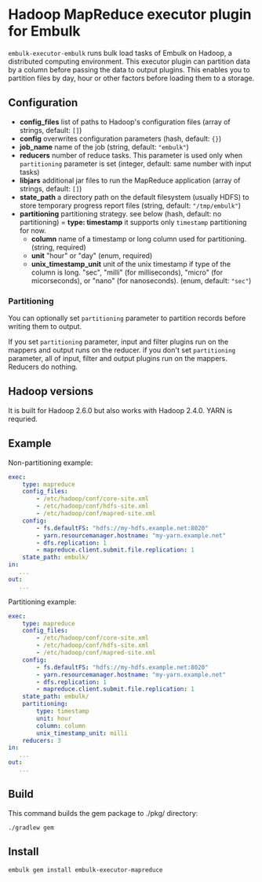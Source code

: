 # Hadoop MapReduce executor plugin for Embulk

`embulk-executor-embulk` runs bulk load tasks of Embulk on Hadoop, a distributed computing environment.
This executor plugin can partition data by a column before passing the data to output plugins. This enables you to partition files by day, hour or other factors before loading them to a storage.

## Configuration

- **config_files** list of paths to Hadoop's configuration files (array of strings, default: `[]`)
- **config** overwrites configuration parameters (hash, default: `{}`)
- **job_name** name of the job (string, default: `"embulk"`)
- **reducers** number of reduce tasks. This parameter is used only when `partitioning` parameter is set (integer, default: same number with input tasks)
- **libjars** additional jar files to run the MapReduce application (array of strings, default: `[]`)
- **state_path** a directory path on the default filesystem (usually HDFS) to store temporary progress report files (string, default: `"/tmp/embulk"`)
- **partitioning** partitioning strategy. see below (hash, default: no partitioning)
    = **type: timestamp** it supports only `timestamp` partitioning for now.
    - **column** name of a timestamp or long column used for partitioning. (string, required)
    - **unit** "hour" or "day" (enum, required)
    - **unix_timestamp_unit** unit of the unix timestamp if type of the column is long. "sec", "milli" (for milliseconds), "micro" (for micorseconds), or "nano" (for nanoseconds). (enum, default: `"sec"`)


### Partitioning

You can optionally set `partitioning` parameter to partition records before writing them to output.

If you set `partitioning` parameter, input and filter plugins run on the mappers and output runs on the reducer.
if you don't set `partitioning` parameter, all of input, filter and output plugins run on the mappers. Reducers do nothing.

## Hadoop versions

It is built for Hadoop 2.6.0 but also works with Hadoop 2.4.0. YARN is requried.


## Example

Non-partitioning example:

```yaml
exec:
    type: mapreduce
    config_files:
        - /etc/hadoop/conf/core-site.xml
        - /etc/hadoop/conf/hdfs-site.xml
        - /etc/hadoop/conf/mapred-site.xml
    config:
        - fs.defaultFS: "hdfs://my-hdfs.example.net:8020"
        - yarn.resourcemanager.hostname: "my-yarn.example.net"
        - dfs.replication: 1
        - mapreduce.client.submit.file.replication: 1
    state_path: embulk/
in:
   ...
out:
   ...
```

Partitioning example:

```yaml
exec:
    type: mapreduce
    config_files:
        - /etc/hadoop/conf/core-site.xml
        - /etc/hadoop/conf/hdfs-site.xml
        - /etc/hadoop/conf/mapred-site.xml
    config:
        - fs.defaultFS: "hdfs://my-hdfs.example.net:8020"
        - yarn.resourcemanager.hostname: "my-yarn.example.net"
        - dfs.replication: 1
        - mapreduce.client.submit.file.replication: 1
    state_path: embulk/
    partitioning:
        type: timestamp
        unit: hour
        column: column
        unix_timestamp_unit: milli
    reducers: 3
in:
   ...
out:
   ...
```


## Build

This command builds the gem package to ./pkg/ directory:

```
./gradlew gem
```

## Install

```
embulk gem install embulk-executor-mapreduce
```

